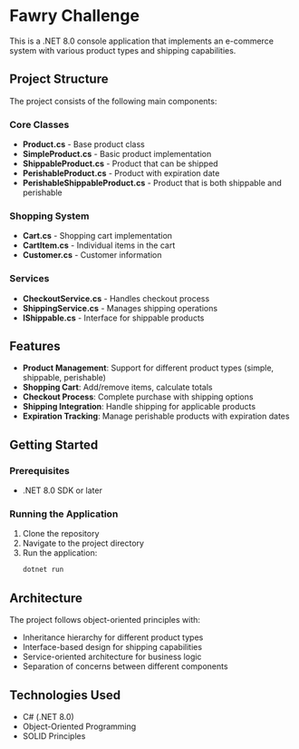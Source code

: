 # Fawry Challenge

This is a .NET 8.0 console application that implements an e-commerce system with various product types and shipping capabilities.

## Project Structure

The project consists of the following main components:

### Core Classes

- **Product.cs** - Base product class
- **SimpleProduct.cs** - Basic product implementation
- **ShippableProduct.cs** - Product that can be shipped
- **PerishableProduct.cs** - Product with expiration date
- **PerishableShippableProduct.cs** - Product that is both shippable and perishable

### Shopping System

- **Cart.cs** - Shopping cart implementation
- **CartItem.cs** - Individual items in the cart
- **Customer.cs** - Customer information

### Services

- **CheckoutService.cs** - Handles checkout process
- **ShippingService.cs** - Manages shipping operations
- **IShippable.cs** - Interface for shippable products

## Features

- **Product Management**: Support for different product types (simple, shippable, perishable)
- **Shopping Cart**: Add/remove items, calculate totals
- **Checkout Process**: Complete purchase with shipping options
- **Shipping Integration**: Handle shipping for applicable products
- **Expiration Tracking**: Manage perishable products with expiration dates

## Getting Started

### Prerequisites

- .NET 8.0 SDK or later

### Running the Application

1. Clone the repository
2. Navigate to the project directory
3. Run the application:
   ```bash
   dotnet run
   ```

## Architecture

The project follows object-oriented principles with:

- Inheritance hierarchy for different product types
- Interface-based design for shipping capabilities
- Service-oriented architecture for business logic
- Separation of concerns between different components

## Technologies Used

- C# (.NET 8.0)
- Object-Oriented Programming
- SOLID Principles
